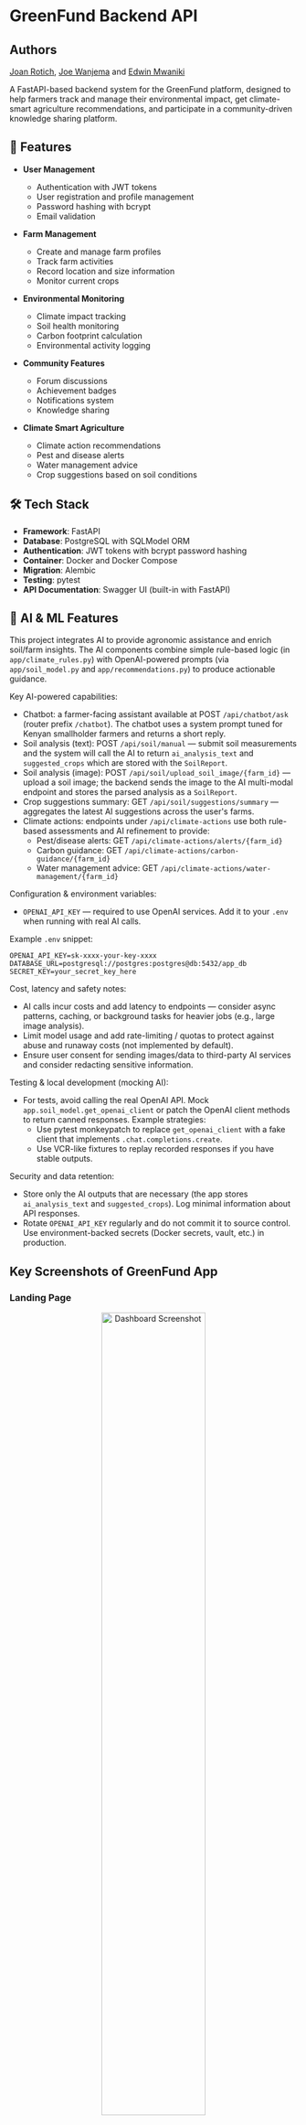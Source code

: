 # GreenFund Backend API

## Authors
[Joan Rotich](https://github.com/joan-pookie), [Joe Wanjema](https://github.com/Jwanjema) and [Edwin Mwaniki](https://github.com/edwin3v3/)


A FastAPI-based backend system for the GreenFund platform, designed to help farmers track and manage their environmental impact, get climate-smart agriculture recommendations, and participate in a community-driven knowledge sharing platform.

## 🌱 Features

- **User Management**

  - Authentication with JWT tokens
  - User registration and profile management
  - Password hashing with bcrypt
  - Email validation

- **Farm Management**

  - Create and manage farm profiles
  - Track farm activities
  - Record location and size information
  - Monitor current crops

- **Environmental Monitoring**

  - Climate impact tracking
  - Soil health monitoring
  - Carbon footprint calculation
  - Environmental activity logging

- **Community Features**

  - Forum discussions
  - Achievement badges
  - Notifications system
  - Knowledge sharing

- **Climate Smart Agriculture**
  - Climate action recommendations
  - Pest and disease alerts
  - Water management advice
  - Crop suggestions based on soil conditions

## 🛠 Tech Stack

- **Framework**: FastAPI
- **Database**: PostgreSQL with SQLModel ORM
- **Authentication**: JWT tokens with bcrypt password hashing
- **Container**: Docker and Docker Compose
- **Migration**: Alembic
- **Testing**: pytest
- **API Documentation**: Swagger UI (built-in with FastAPI)

## 🤖 AI & ML Features

This project integrates AI to provide agronomic assistance and enrich soil/farm insights. The AI components combine simple rule-based logic (in `app/climate_rules.py`) with OpenAI-powered prompts (via `app/soil_model.py` and `app/recommendations.py`) to produce actionable guidance.

Key AI-powered capabilities:

- Chatbot: a farmer-facing assistant available at POST `/api/chatbot/ask` (router prefix `/chatbot`). The chatbot uses a system prompt tuned for Kenyan smallholder farmers and returns a short reply.
- Soil analysis (text): POST `/api/soil/manual` — submit soil measurements and the system will call the AI to return `ai_analysis_text` and `suggested_crops` which are stored with the `SoilReport`.
- Soil analysis (image): POST `/api/soil/upload_soil_image/{farm_id}` — upload a soil image; the backend sends the image to the AI multi-modal endpoint and stores the parsed analysis as a `SoilReport`.
- Crop suggestions summary: GET `/api/soil/suggestions/summary` — aggregates the latest AI suggestions across the user's farms.
- Climate actions: endpoints under `/api/climate-actions` use both rule-based assessments and AI refinement to provide:
  - Pest/disease alerts: GET `/api/climate-actions/alerts/{farm_id}`
  - Carbon guidance: GET `/api/climate-actions/carbon-guidance/{farm_id}`
  - Water management advice: GET `/api/climate-actions/water-management/{farm_id}`

Configuration & environment variables:

- `OPENAI_API_KEY` — required to use OpenAI services. Add it to your `.env` when running with real AI calls.

Example `.env` snippet:

```env
OPENAI_API_KEY=sk-xxxx-your-key-xxxx
DATABASE_URL=postgresql://postgres:postgres@db:5432/app_db
SECRET_KEY=your_secret_key_here
```

Cost, latency and safety notes:

- AI calls incur costs and add latency to endpoints — consider async patterns, caching, or background tasks for heavier jobs (e.g., large image analysis).
- Limit model usage and add rate-limiting / quotas to protect against abuse and runaway costs (not implemented by default).
- Ensure user consent for sending images/data to third-party AI services and consider redacting sensitive information.

Testing & local development (mocking AI):

- For tests, avoid calling the real OpenAI API. Mock `app.soil_model.get_openai_client` or patch the OpenAI client methods to return canned responses. Example strategies:
  - Use pytest monkeypatch to replace `get_openai_client` with a fake client that implements `.chat.completions.create`.
  - Use VCR-like fixtures to replay recorded responses if you have stable outputs.

Security and data retention:

- Store only the AI outputs that are necessary (the app stores `ai_analysis_text` and `suggested_crops`). Log minimal information about API responses.
- Rotate `OPENAI_API_KEY` regularly and do not commit it to source control. Use environment-backed secrets (Docker secrets, vault, etc.) in production.

## Key Screenshots of GreenFund App
### Landing Page
<p align="center">
  <img src="./public/screenshots/gf-landing-page-screenshot.jpg" alt="Dashboard Screenshot" width="60%">
</p>

| **Farmer's Dashboard**  | **Farms** (Card & Map View of Farmer's farms) |
|--------------------------|--------------------|
| <img src="./public/screenshots/gf-dashboard-screenshot.jpg" alt="Dashboard Overview" width="87%"/> | <img src="./public/screenshots/gf-farms-screenshot.jpg" alt="Farm Analytics" width="97%"/> |

| **Farm Details** | **Farm - Soil Analysis** |
|--------------------------|--------------------|
| <img src="./public/screenshots/gf-farmdetails-screenshot.jpg" alt="Dashboard Overview" width="94%"/> | <img src="./public/screenshots/gf-soilanalysis-screenshot.jpg" alt="Farm Analytics" width="98%"/> |


## 🚀 Getting Started

### Prerequisites

- Docker and Docker Compose
- Python 3.8+
- PostgreSQL (if running locally)

### Environment Setup

1. Clone the repository:

   ```bash
   git clone https://github.com/Jwanjema/GreenFund-test-Backend.git
   cd GreenFund-test-Backend
   ```

2. Create a .env file:

   ```env
   DATABASE_URL=postgresql://postgres:postgres@db:5432/app_db
   SECRET_KEY=your_secret_key_here
   ALGORITHM=HS256
   ACCESS_TOKEN_EXPIRE_MINUTES=60
   ```

3. Start the services using Docker Compose:
   ```bash
   docker-compose up --build
   ```

### Local Development Setup

1. Create a virtual environment:

   ```bash
   python -m venv venv
   source venv/bin/activate  # On Windows use: venv\Scripts\activate
   ```

2. Install dependencies:

   ```bash
   pip install -r requirements.txt
   ```

3. Run migrations:

   ```bash
   alembic upgrade head
   ```

4. Start the development server:
   ```bash
   uvicorn app.main:app --reload
   ```

## 📚 API Documentation

- **Interactive Docs (Swagger UI):**  
  👉 [https://greenfund-backend.onrender.com/docs](https://greenfund-backend.onrender.com/docs)

- **Readable Docs (ReDoc):**  
  👉 [https://greenfund-backend.onrender.com/redoc](https://greenfund-backend.onrender.com/redoc)

Use the Swagger version to test endpoints directly.  
Use ReDoc for a clean reference overview.

### Main API Endpoints

- **Authentication**

  - POST `/api/auth/register` - Register new user
  - POST `/api/auth/token` - Login and get access token

- **Users**

  - GET `/api/users/me` - Get current user profile
  - PUT `/api/users/me` - Update user profile
  - POST `/api/users/me/change-password` - Change password

- **Farms**

  - GET `/api/farms` - List user's farms
  - POST `/api/farms` - Create new farm
  - GET `/api/farms/{farm_id}` - Get farm details
  - PUT `/api/farms/{farm_id}` - Update farm details

- **Environmental Monitoring**

  - POST `/api/activities` - Log farm activity
  - GET `/api/climate/actions` - Get climate action recommendations
  - POST `/api/soil/reports` - Submit soil analysis
  - GET `/api/soil/reports/{farm_id}` - Get soil reports

- **Community**
  - GET `/api/forum/threads` - List forum threads
  - POST `/api/forum/threads` - Create new thread
  - GET `/api/badges` - List available badges
  - GET `/api/notifications` - Get user notifications

## 🧪 Testing

Run the test suite:

```bash
DATABASE_URL=sqlite:/// pytest tests/ -v
```

## 📝 Database Migrations

Create a new migration:

```bash
alembic revision --autogenerate -m "description of changes"
```

Apply migrations:

```bash
alembic upgrade head
```

## 🔒 Security Features

- Secure password hashing using bcrypt
- JWT token authentication
- CORS middleware configuration
- Input validation using Pydantic models
- SQL injection prevention through SQLModel
- Rate limiting on sensitive endpoints

## 🤝 Contributing

1. Fork the repository
2. Create your feature branch
3. Commit your changes
4. Push to the branch
5. Create a Pull Request

## 📄 License

This project is licensed under the MIT License - see the LICENSE file for details.

## 📞 Support

For support, please create an issue in the GitHub repository or contact the development team.
